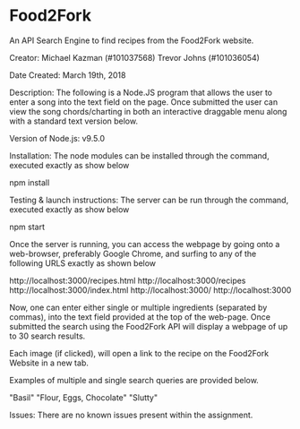 # Food2Fork
An API Search Engine to find recipes from the Food2Fork website.

Creator:
  Michael Kazman (#101037568)
  Trevor Johns   (#101036054)

Date Created:
  March 19th, 2018

Description:
  The following is a Node.JS program that allows the user to enter a song into the text field on the page.
  Once submitted the user can view the song chords/charting in both an interactive draggable menu along
  with a standard text version below.

Version of Node.js:
  v9.5.0

Installation:
  The node modules can be installed through the command, executed exactly as show below

  npm install

Testing & launch instructions:
  The server can be run through the command, executed exactly as show below

  npm start

  Once the server is running, you can access the webpage by going onto a web-browser, preferably Google Chrome,
  and surfing to any of the following URLS exactly as shown below

  http://localhost:3000/recipes.html
  http://localhost:3000/recipes
  http://localhost:3000/index.html
  http://localhost:3000/
  http://localhost:3000

  Now, one can enter either single or multiple ingredients (separated by commas), into the text field provided at the
  top of the web-page. Once submitted the search using the Food2Fork API will display a webpage of up to 30 search results.

  Each image (if clicked), will open a link to the recipe on the Food2Fork Website in a new tab.

  Examples of multiple and single search queries are provided below.

  "Basil"
  "Flour, Eggs, Chocolate"
  "Slutty"

Issues:
  There are no known issues present within the assignment.
